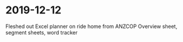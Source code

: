 # 2019-12-12
Fleshed out Excel planner on ride home from ANZCOP
	Overview sheet, segment sheets, word tracker
	